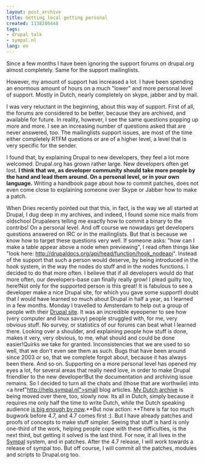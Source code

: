 ```yaml
---
layout: post_archive
title: Getting local getting personal
created: 1138286448
tags:
- drupal talk
- sympal.nl
lang: en
---
```

Since a few months I have been ignoring the support forums on drupal.org almost completely. Same for the support mailinglists.

However, my amount of support has increased a lot. I have been spending an enormous amount of hours on a much "lower" and more personal level of support. Mostly in Dutch, nearly completely on skype, jabber and by mail.

I was very reluctant in the beginning, about this way of support. First of all, the forums are considered to be better, because they are archived, and available for future. In reality, however, I see the same questions popping up more and more. I see an increasing number of questions asked that are never answered, too. The mailinglists support issues, are most of the time either completely RTFM questions or are of a higher level, a level that is very specific for the sender.

I found that, by explaining Drupal to new developers, they feel a lot more welcomed. Drupal.org has grown rather large. New developers often get lost. **I think that we, as developer community should take more people by the hand and lead them around. On a personal level, or in your own language.** Writing a handbook page about how to commit patches, does not even come close to explaining someone over Skype or Jabber how to make a patch.

When Dries recently pointed out that this, in fact, is the way we all started at Drupal, I dug deep in my archives, and indeed, I found some nice mails from oldschool Drupaleers telling me exactly how to commit a binary to the contribs! On a personal level. And off course we nowadays get developers questions answered on IRC or in the mailinglists. But that is because we know how to target these questions very well. If someone asks: "how can I make a table appear above a node when previewing", I read often things like "look here: http://drupaldocs.org/api/head/function/hook_nodeapi". Instead of the support that such a person would deserve, by being introduced in the hook system, in the way the nodes do stuff and in the nodes functions. I decided to do that more often. I believe that if all developers would do that more often, our developers-base can finally really grow! I plead guilty too, here!Not only for the supported person is this great! It is fabulous to see a developer make a nice Drupal site, for which you gave some support!I doubt that I would have learned so much about Drupal in half a year,  as I learned in a few months. Monday I travelled to Amsterdam to help out a group of people with their [Drupal site](http://eclectictechcarnival.org/drupal/). It was an incredible eyeopener to see how (very computer and linux savvy) people struggled with, for me, very obvious stuff. No survey, or statistics of our forums can beat what I learned there. Looking over a shoulder, and explaining people how stuff is done, makes it very, very obvious, to me, what should and could be done easier!Quirks we take for granted. Inconsistencies that we are used to so well, that we don't even see them as such. Bugs  that have been around since 2003 or so, that we complete forgot about, because it has always been there. And so on. Supporting on a more personal level has opened my eyes a lot, for several areas that really need love, in order to make Drupal friendlier to the new developer!But the documentation and archiving issue remains. So I decided to turn all the chats and (those that are worthwile) into <a href"http://help.sympal.nl">small blog articles. [My Dutch archive](http://www.webschuur.com/blog/drupal_blog) is being moved over there, too, slowly now. Its all in Dutch, simply because it requires me only half the time to write Dutch, while the Dutch speaking audience [is big enough by now](http://drupal.be/node/51).**But now action: **There is far too much bugwork before 4.7, and 4.7 comes first :). But I have already patches and proofs of concepts to make stuff simpler. Seeing that stuff is hard is only one-third of the work, helping people cope with these difficulties, is the next third, but getting it solved is the last third. For now, it all lives in the [Sympal](http://sympal.nl "We make Drupal simple for you") system, and in patches. After the 4.7 release, I will work towards a release of sympal too. But off course, I will commit all the patches, modules and scripts to Drupal.org too.
